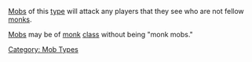 [Mobs](:Category:_Mobs "wikilink") of this
[type](:Category:_Mob_Types "wikilink") will attack any players that
they see who are not fellow [monks](:Category:_Monks "wikilink").

[Mobs](:Category:_Mobs "wikilink") may be of
[monk](:Category:_Monks "wikilink")
[class](:Category:_Classes "wikilink") without being "monk mobs."

[Category: Mob Types](Category:_Mob_Types "wikilink")
